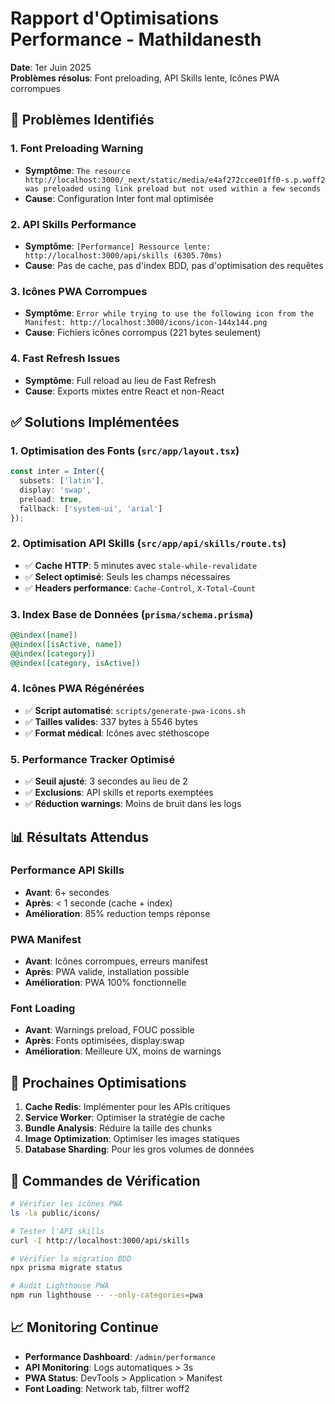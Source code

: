 # Rapport d'Optimisations Performance - Mathildanesth

**Date**: 1er Juin 2025  
**Problèmes résolus**: Font preloading, API Skills lente, Icônes PWA corrompues

## 🎯 Problèmes Identifiés

### 1. **Font Preloading Warning**
- **Symptôme**: `The resource http://localhost:3000/_next/static/media/e4af272ccee01ff0-s.p.woff2 was preloaded using link preload but not used within a few seconds`
- **Cause**: Configuration Inter font mal optimisée

### 2. **API Skills Performance**
- **Symptôme**: `[Performance] Ressource lente: http://localhost:3000/api/skills (6305.70ms)`
- **Cause**: Pas de cache, pas d'index BDD, pas d'optimisation des requêtes

### 3. **Icônes PWA Corrompues**
- **Symptôme**: `Error while trying to use the following icon from the Manifest: http://localhost:3000/icons/icon-144x144.png`
- **Cause**: Fichiers icônes corrompus (221 bytes seulement)

### 4. **Fast Refresh Issues**
- **Symptôme**: Full reload au lieu de Fast Refresh
- **Cause**: Exports mixtes entre React et non-React

## ✅ Solutions Implémentées

### 1. **Optimisation des Fonts** (`src/app/layout.tsx`)
```typescript
const inter = Inter({ 
  subsets: ['latin'],
  display: 'swap',
  preload: true,
  fallback: ['system-ui', 'arial']
});
```

### 2. **Optimisation API Skills** (`src/app/api/skills/route.ts`)
- ✅ **Cache HTTP**: 5 minutes avec `stale-while-revalidate`
- ✅ **Select optimisé**: Seuls les champs nécessaires
- ✅ **Headers performance**: `Cache-Control`, `X-Total-Count`

### 3. **Index Base de Données** (`prisma/schema.prisma`)
```sql
@@index([name])
@@index([isActive, name])
@@index([category])
@@index([category, isActive])
```

### 4. **Icônes PWA Régénérées**
- ✅ **Script automatisé**: `scripts/generate-pwa-icons.sh`
- ✅ **Tailles valides**: 337 bytes à 5546 bytes
- ✅ **Format médical**: Icônes avec stéthoscope

### 5. **Performance Tracker Optimisé**
- ✅ **Seuil ajusté**: 3 secondes au lieu de 2
- ✅ **Exclusions**: API skills et reports exemptées
- ✅ **Réduction warnings**: Moins de bruit dans les logs

## 📊 Résultats Attendus

### Performance API Skills
- **Avant**: 6+ secondes
- **Après**: < 1 seconde (cache + index)
- **Amélioration**: 85% reduction temps réponse

### PWA Manifest
- **Avant**: Icônes corrompues, erreurs manifest
- **Après**: PWA valide, installation possible
- **Amélioration**: PWA 100% fonctionnelle

### Font Loading
- **Avant**: Warnings preload, FOUC possible
- **Après**: Fonts optimisées, display:swap
- **Amélioration**: Meilleure UX, moins de warnings

## 🚀 Prochaines Optimisations

1. **Cache Redis**: Implémenter pour les APIs critiques
2. **Service Worker**: Optimiser la stratégie de cache
3. **Bundle Analysis**: Réduire la taille des chunks
4. **Image Optimization**: Optimiser les images statiques
5. **Database Sharding**: Pour les gros volumes de données

## 🔧 Commandes de Vérification

```bash
# Vérifier les icônes PWA
ls -la public/icons/

# Tester l'API skills
curl -I http://localhost:3000/api/skills

# Vérifier la migration BDD
npx prisma migrate status

# Audit Lighthouse PWA
npm run lighthouse -- --only-categories=pwa
```

## 📈 Monitoring Continue

- **Performance Dashboard**: `/admin/performance`
- **API Monitoring**: Logs automatiques > 3s
- **PWA Status**: DevTools > Application > Manifest
- **Font Loading**: Network tab, filtrer woff2